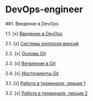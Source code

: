 # DevOps-engineer

##1. Введение в DevOps

1.1. [x] [Введение в DevOps](01-intro-01/README.md) 

2.1. [x] [Системы контроля версий](02-git-01-vcs/README.md)

2.2. [x] [Основы Git](02-git-02-base/README.md)

2.3. [x] [Ветвления в Git](02-git-03-branching/)

2.4. [x] [Инструменты Git](02-git-04-tools/) 

3.1. [x] [Работа в терминале, лекция 1](03-sysadmin-01-terminal/) 

3.2. [x] [Работа в терминале, лекция 2](03-sysadmin-02-terminal/) 
